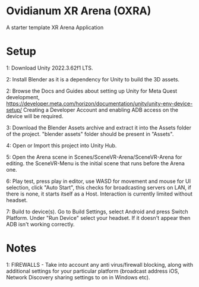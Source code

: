 # Ovidianum XR Arena (OXRA)

A starter template XR Arena Application



# Setup

1: Download Unity 2022.3.62f1 LTS.

2: Install Blender as it is a dependency for Unity to build the 3D assets.

2: Browse the Docs and Guides about setting up Unity for Meta Quest development, https://developer.meta.com/horizon/documentation/unity/unity-env-device-setup/ Creating a Developer Account and enabling ADB access on the device will be required.

3: Download the Blender Assets archive and extract it into the Assets folder of the project. "blender assets" folder should be present in "Assets".

4: Open or Import this project into Unity Hub.

5: Open the Arena scene in Scenes/SceneVR-Arena/SceneVR-Arena for editing. the SceneVR-Menu is the initial scene that runs before the Arena one.

6: Play test, press play in editor, use WASD for movement and mouse for UI selection, click "Auto Start", this checks for broadcasting servers on LAN, if there is none, it starts itself as a Host. Interaction is currently limited without headset.

7: Build to device(s). Go to Build Settings, select Android and press Switch Platform. Under "Run Device" select your headset. If it doesn't appear then ADB isn't working correctly.


# Notes

1: FIREWALLS - Take into account any anti virus/firewall blocking, along with additional settings for your particular platform (broadcast address iOS, Network Discovery sharing settings to on in Windows etc).

